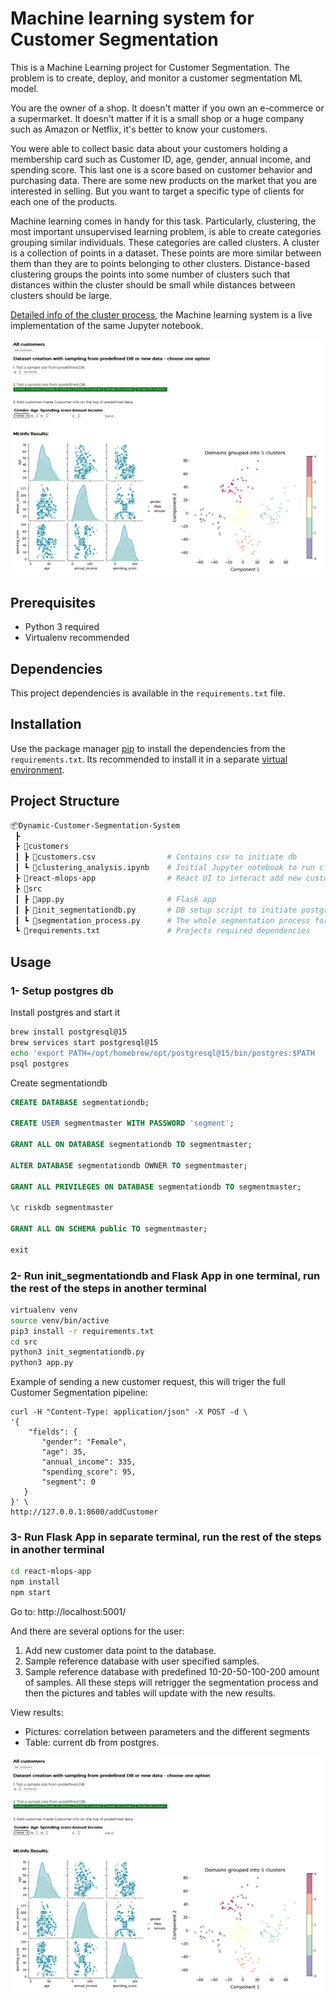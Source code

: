 # Machine learning system for Customer Segmentation

This is a Machine Learning project for Customer Segmentation. The problem is to create, deploy, and monitor a customer segmentation ML model.

You are the owner of a shop. It doesn't matter if you own an e-commerce or a supermarket. It doesn't matter if it is a small shop or a huge company such as Amazon or Netflix, it's better to know your customers.

You were able to collect basic data about your customers holding a membership card such as Customer ID, age, gender, annual income, and spending score. This last one is a score based on customer behavior and purchasing data. There are some new products on the market that you are interested in selling. But you want to target a specific type of clients for each one of the products.

Machine learning comes in handy for this task. Particularly, clustering, the most important unsupervised learning problem, is able to create categories grouping similar individuals. These categories are called clusters. A cluster is a collection of points in a dataset. These points are more similar between them than they are to points belonging to other clusters. Distance-based clustering groups the points into some number of clusters such that distances within the cluster should be small while distances between clusters should be large.

[Detailed info of the cluster process](customers/clustering_analysis.ipynb), the Machine learning system is a live implementation of the same Jupyter notebook.

<p align="center">
	<img src="customers/Screen.png" >
</p>  

## Prerequisites
- Python 3 required
- Virtualenv recommended

## Dependencies
This project dependencies is available in the ```requirements.txt``` file.

## Installation
Use the package manager [pip](https://pip.pypa.io/en/stable/) to install the dependencies from the ```requirements.txt```. Its recommended to install it in a separate [virtual environment](https://virtualenv.pypa.io/en/latest/).

## Project Structure
```bash
📦Dynamic-Customer-Segmentation-System
 ┣
 ┣ 📂customers
 ┃ ┣ 📜customers.csv                # Contains csv to initiate db
 ┃ ┗ 📜clustering_analysis.ipynb    # Initial Jupyter notebook to run clustering analysis
 ┣ 📂react-mlops-app                # React UI to interact add new customers, run segmentation and visualize segmentation results
 ┣ 📂src
 ┃ ┣ 📜app.py                       # Flask app
 ┃ ┣ 📜init_segmentationdb.py       # DB setup script to initiate postgres db based on customers.csv
 ┃ ┗ 📜segmentation_process.py      # The whole segmentation process for reading data, estimating segments and writing it to db, based on clustering_analysis.ipynb 
 ┗ 📜requirements.txt               # Projects required dependencies
```

## Usage

### 1- Setup postgres db
Install postgres and start it
```bash
brew install postgresql@15
brew services start postgresql@15
echo 'export PATH=/opt/homebrew/opt/postgresql@15/bin/postgres:$PATH  ' >> ~/.zshrc
psql postgres
```

Create segmentationdb

```sql
CREATE DATABASE segmentationdb;

CREATE USER segmentmaster WITH PASSWORD 'segment';

GRANT ALL ON DATABASE segmentationdb TO segmentmaster;

ALTER DATABASE segmentationdb OWNER TO segmentmaster;

GRANT ALL PRIVILEGES ON DATABASE segmentationdb TO segmentmaster;

\c riskdb segmentmaster

GRANT ALL ON SCHEMA public TO segmentmaster;

exit
```

### 2- Run init_segmentationdb and Flask App in one terminal, run the rest of the steps in another terminal
```bash
virtualenv venv
source venv/bin/active
pip3 install -r requirements.txt
cd src
python3 init_segmentationdb.py
python3 app.py
```

Example of sending a new customer request, this will triger the full Customer Segmentation pipeline:
```
curl -H "Content-Type: application/json" -X POST -d \
'{
    "fields": {
       "gender": "Female",
       "age": 35,
       "annual_income": 335,
       "spending_score": 95,
       "segment": 0
   }
}' \
http://127.0.0.1:8600/addCustomer
```
### 3- Run Flask App in separate terminal, run the rest of the steps in another terminal
```bash
cd react-mlops-app
npm install
npm start
```

Go to: http://localhost:5001/

And there are several options for the user:
1. Add new customer data point to the database.
2. Sample reference database with user specified samples.
3. Sample reference database with predefined 10-20-50-100-200 amount of samples.
All these steps will retrigger the segmentation process and then the pictures and tables will update with the new results.

View results:  
- Pictures: correlation between parameters and the different segments  
- Table: current db from postgres.

<p align="center">
	<img src="customers/Screen.png" >
</p>  
